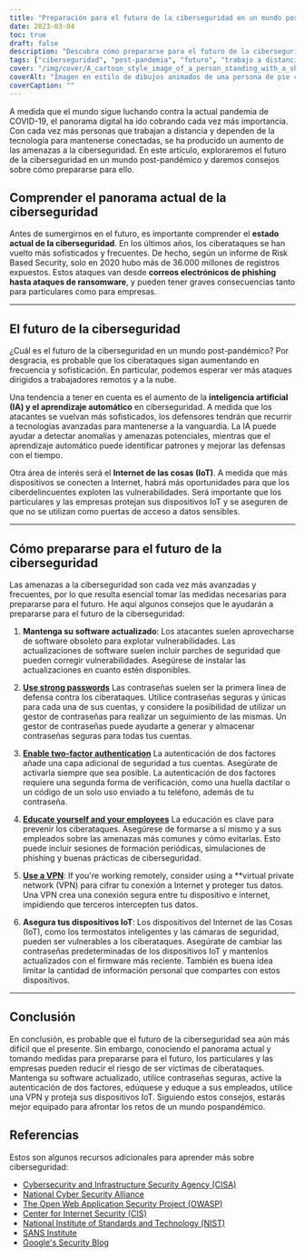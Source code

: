 ```yaml
---
title: "Preparación para el futuro de la ciberseguridad en un mundo pospandémico"
date: 2023-03-04
toc: true
draft: false
description: "Descubra cómo prepararse para el futuro de la ciberseguridad en un mundo pospandémico y reduzca el riesgo de ser víctima de ciberataques."
tags: ["ciberseguridad", "post-pandemia", "futuro", "trabajo a distancia", "AI", "aprendizaje automático", "IoT", "actualizaciones de software", "contraseñas", "autenticación de dos factores", "educación", "VPN", "actualizaciones de firmware", "phishing", "ransomware", "seguridad en la nube", "protección de datos", "seguridad de la red", "detección de amenazas", "privacidad digital"]
cover: "/img/cover/A_cartoon_style_image_of_a_person_standing_with_a_shield.png"
coverAlt: "Imagen en estilo de dibujos animados de una persona de pie con un escudo delante de la pantalla de un ordenador, protegiéndola de diversos ciberataques como malware, virus, phishing e intentos de pirateo."
coverCaption: ""
---
```


A medida que el mundo sigue luchando contra la actual pandemia de COVID-19, el panorama digital ha ido cobrando cada vez más importancia. Con cada vez más personas que trabajan a distancia y dependen de la tecnología para mantenerse conectadas, se ha producido un aumento de las amenazas a la ciberseguridad. En este artículo, exploraremos el futuro de la ciberseguridad en un mundo post-pandémico y daremos consejos sobre cómo prepararse para ello.

## Comprender el panorama actual de la ciberseguridad

Antes de sumergirnos en el futuro, es importante comprender el **estado actual de la ciberseguridad**. En los últimos años, los ciberataques se han vuelto más sofisticados y frecuentes. De hecho, según un informe de Risk Based Security, solo en 2020 hubo más de 36.000 millones de registros expuestos. Estos ataques van desde **correos electrónicos de phishing hasta ataques de ransomware**, y pueden tener graves consecuencias tanto para particulares como para empresas.

______

## El futuro de la ciberseguridad

¿Cuál es el futuro de la ciberseguridad en un mundo post-pandémico? Por desgracia, es probable que los ciberataques sigan aumentando en frecuencia y sofisticación. En particular, podemos esperar ver más ataques dirigidos a trabajadores remotos y a la nube.

Una tendencia a tener en cuenta es el aumento de la **inteligencia artificial (IA) y el aprendizaje automático** en ciberseguridad. A medida que los atacantes se vuelvan más sofisticados, los defensores tendrán que recurrir a tecnologías avanzadas para mantenerse a la vanguardia. La IA puede ayudar a detectar anomalías y amenazas potenciales, mientras que el aprendizaje automático puede identificar patrones y mejorar las defensas con el tiempo.

Otra área de interés será el **Internet de las cosas (IoT)**. A medida que más dispositivos se conecten a Internet, habrá más oportunidades para que los ciberdelincuentes exploten las vulnerabilidades. Será importante que los particulares y las empresas protejan sus dispositivos IoT y se aseguren de que no se utilizan como puertas de acceso a datos sensibles.

______

## Cómo prepararse para el futuro de la ciberseguridad

Las amenazas a la ciberseguridad son cada vez más avanzadas y frecuentes, por lo que resulta esencial tomar las medidas necesarias para prepararse para el futuro. He aquí algunos consejos que le ayudarán a prepararse para el futuro de la ciberseguridad:

1. **Mantenga su software actualizado**: Los atacantes suelen aprovecharse de software obsoleto para explotar vulnerabilidades. Las actualizaciones de software suelen incluir parches de seguridad que pueden corregir vulnerabilidades. Asegúrese de instalar las actualizaciones en cuanto estén disponibles.

2. [**Use strong passwords**](https://simeononsecurity.com/articles/the-importance-of-password-security-and-best-practices/) Las contraseñas suelen ser la primera línea de defensa contra los ciberataques. Utilice contraseñas seguras y únicas para cada una de sus cuentas, y considere la posibilidad de utilizar un gestor de contraseñas para realizar un seguimiento de las mismas. Un gestor de contraseñas puede ayudarte a generar y almacenar contraseñas seguras para todas tus cuentas.

3. [**Enable two-factor authentication**](https://simeononsecurity.com/articles/what-are-the-diferent-kinds-of-factors-in-mfa/) La autenticación de dos factores añade una capa adicional de seguridad a tus cuentas. Asegúrate de activarla siempre que sea posible. La autenticación de dos factores requiere una segunda forma de verificación, como una huella dactilar o un código de un solo uso enviado a tu teléfono, además de tu contraseña.

4. [**Educate yourself and your employees**](https://simeononsecurity.com/articles/how-to-build-and-manage-an-effective-cybersecurity-awareness-training-program/) La educación es clave para prevenir los ciberataques. Asegúrese de formarse a sí mismo y a sus empleados sobre las amenazas más comunes y cómo evitarlas. Esto puede incluir sesiones de formación periódicas, simulaciones de phishing y buenas prácticas de ciberseguridad.

5. [**Use a VPN**](https://simeononsecurity.com/recommendations/vpns/): If you're working remotely, consider using a **virtual private network (VPN) para cifrar tu conexión a Internet y proteger tus datos. Una VPN crea una conexión segura entre tu dispositivo e internet, impidiendo que terceros intercepten tus datos.

6. **Asegura tus dispositivos IoT**: Los dispositivos del Internet de las Cosas (IoT), como los termostatos inteligentes y las cámaras de seguridad, pueden ser vulnerables a los ciberataques. Asegúrate de cambiar las contraseñas predeterminadas de los dispositivos IoT y mantenlos actualizados con el firmware más reciente. También es buena idea limitar la cantidad de información personal que compartes con estos dispositivos.

______

## Conclusión

En conclusión, es probable que el futuro de la ciberseguridad sea aún más difícil que el presente. Sin embargo, conociendo el panorama actual y tomando medidas para prepararse para el futuro, los particulares y las empresas pueden reducir el riesgo de ser víctimas de ciberataques. Mantenga su software actualizado, utilice contraseñas seguras, active la autenticación de dos factores, edúquese y eduque a sus empleados, utilice una VPN y proteja sus dispositivos IoT. Siguiendo estos consejos, estarás mejor equipado para afrontar los retos de un mundo pospandémico.

## Referencias

Estos son algunos recursos adicionales para aprender más sobre ciberseguridad:

- [Cybersecurity and Infrastructure Security Agency (CISA)](https://www.cisa.gov/cybersecurity)
- [National Cyber Security Alliance](https://staysafeonline.org/cybersecurity-awareness-month/)
- [The Open Web Application Security Project (OWASP)](https://owasp.org/)
- [Center for Internet Security (CIS)](https://www.cisecurity.org/)
- [National Institute of Standards and Technology (NIST)](https://www.nist.gov/cyberframework)
- [SANS Institute](https://www.sans.org/)
- [Google's Security Blog](https://security.googleblog.com/)
